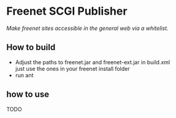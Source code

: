 # Freenet SCGI Publisher

*Make freenet sites accessible in the general web via a whitelist.*

## How to build

- Adjust the paths to freenet.jar and freenet-ext.jar in build.xml  
  just use the ones in your freenet install folder
- run ant

## how to use

TODO
